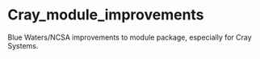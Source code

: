 # Cray_module_improvements
Blue Waters/NCSA improvements to module package, especially for Cray Systems.
